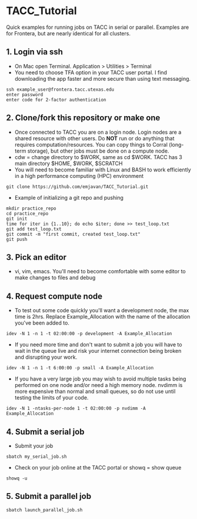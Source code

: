 # TACC_Tutorial
Quick examples for running jobs on TACC in serial or parallel. Examples are for Frontera, but are nearly identical for all clusters.

## 1. Login via ssh
* On Mac open Terminal. Application > Utilities > Terminal
* You need to choose TFA option in your TACC user portal. I find downloading the app faster and more secure than using text messaging.
~~~~
ssh example_user@frontera.tacc.utexas.edu
enter password
enter code for 2-factor authentication
~~~~

## 2. Clone/fork this repository or make one
* Once connected to TACC you are on a login node. Login nodes are a shared resource with other users. Do **NOT** run or do anything that requires computation/resources. You can copy things to Corral (long-term storage), but other jobs must be done on a compute node.
* cdw = change directory to $WORK, same as cd $WORK. TACC has 3 main directory $HOME, $WORK, $SCRATCH 
* You will need to become familiar with Linux and BASH to work efficiently in a high performance computing (HPC) environment
~~~~
git clone https://github.com/emjavan/TACC_Tutorial.git
~~~~

* Example of initializing a git repo and pushing 
~~~~
mkdir practice_repo
cd practice_repo
git init
time for iter in {1..10}; do echo $iter; done >> test_loop.txt 
git add test_loop.txt
git commit -m "first commit, created test_loop.txt"
git push
~~~~

## 3. Pick an editor
* vi, vim, emacs. You'll need to become comfortable with some editor to make changes to files and debug

## 4. Request compute node
* To test out some code quickly you'll want a development node, the max time is 2hrs. Replace Example_Allocation with the name of the allocation you've been added to. 
~~~~
idev -N 1 -n 1 -t 02:00:00 -p development -A Example_Allocation
~~~~
* If you need more time and don't want to submit a job you will have to wait in the queue live and risk your internet connection being broken and disrupting your work.
~~~~
idev -N 1 -n 1 -t 6:00:00 -p small -A Example_Allocation
~~~~
* If you have a very large job you may wish to avoid multiple tasks being performed on one node and/or need a high memory node. nvdimm is more expensive than normal and small queues, so do not use until testing the limits of your code.
~~~~
idev -N 1 -ntasks-per-node 1 -t 02:00:00 -p nvdimm -A Example_Allocation
~~~~

## 4. Submit a serial job
* Submit your job
~~~~
sbatch my_serial_job.sh
~~~~
* Check on your job online at the TACC portal or showq = show queue
~~~~
showq -u
~~~~

## 5. Submit a parallel job
~~~~
sbatch launch_parallel_job.sh
~~~~










